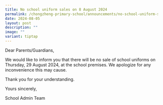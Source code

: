 ```yaml
---
title: No school uniform sales on 8 August 2024
permalink: /chongzheng-primary-school/announcements/no-school-uniform-sales-on-8-august-2024/
date: 2024-08-05
layout: post
description: ""
image: ""
variant: tiptap
---
```

<p>Dear Parents/Guardians,</p>
<p>We would like to inform you that there will be no sale of school uniforms
on Thursday, 29 August 2024, at the school premises. We apologize for any
inconvenience this may cause.</p>
<p>Thank you for your understanding.</p>
<p>Yours sincerely,</p>
<p>School Admin Team</p>
<p></p>
<p></p>